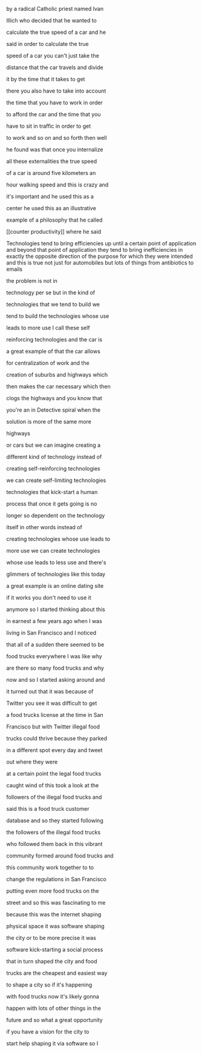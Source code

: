 

by a radical Catholic priest named Ivan

Illich who decided that he wanted to

calculate the true speed of a car and he

said in order to calculate the true

speed of a car you can't just take the

distance that the car travels and divide

it by the time that it takes to get

there you also have to take into account

the time that you have to work in order

to afford the car and the time that you

have to sit in traffic in order to get

to work and so on and so forth then well

he found was that once you internalize

all these externalities the true speed

of a car is around five kilometers an

hour walking speed and this is crazy and

it's important and he used this as a

center he used this as an illustrative

example of a philosophy that he called

[[counter productivity]] where he said


Technologies tend to bring efficiencies up until a certain point of application and beyond that point of application they tend to bring inefficiencies in exactly the opposite direction of the purpose for which they were intended and this is true not just for automobiles but lots of things from antibiotics to emails

the problem is not in

technology per se but in the kind of

technologies that we tend to build we

tend to build the technologies whose use

leads to more use I call these self

reinforcing technologies and the car is

a great example of that the car allows

for centralization of work and the

creation of suburbs and highways which

then makes the car necessary which then

clogs the highways and you know that

you're an in Detective spiral when the

solution is more of the same more

highways

or cars but we can imagine creating a

different kind of technology instead of

creating self-reinforcing technologies

we can create self-limiting technologies

technologies that kick-start a human

process that once it gets going is no

longer so dependent on the technology

itself in other words instead of

creating technologies whose use leads to

more use we can create technologies

whose use leads to less use and there's

glimmers of technologies like this today

a great example is an online dating site

if it works you don't need to use it

anymore so I started thinking about this

in earnest a few years ago when I was

living in San Francisco and I noticed

that all of a sudden there seemed to be

food trucks everywhere I was like why

are there so many food trucks and why

now and so I started asking around and

it turned out that it was because of

Twitter you see it was difficult to get

a food trucks license at the time in San

Francisco but with Twitter illegal food

trucks could thrive because they parked

in a different spot every day and tweet

out where they were

at a certain point the legal food trucks

caught wind of this took a look at the

followers of the illegal food trucks and

said this is a food truck customer

database and so they started following

the followers of the illegal food trucks

who followed them back in this vibrant

community formed around food trucks and

this community work together to to

change the regulations in San Francisco

putting even more food trucks on the

street and so this was fascinating to me

because this was the internet shaping

physical space it was software shaping

the city or to be more precise it was

software kick-starting a social process

that in turn shaped the city and food

trucks are the cheapest and easiest way

to shape a city so if it's happening

with food trucks now it's likely gonna

happen with lots of other things in the

future and so what a great opportunity

if you have a vision for the city to

start help shaping it via software so I